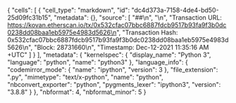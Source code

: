 {
 "cells": [
  {
   "cell_type": "markdown",
   "id": "dc4d373a-7158-4de4-bd50-25d09fc31b15",
   "metadata": {},
   "source": [
    "##\n",
    "\n",
    "Transaction URL: https://kovan.etherscan.io/tx/0x532cfac07bbc6887fdcb9517b93fa9f3b0dc0238dd08baa1eb5975e4983d5626\n",
    "Transaction Hash: 0x532cfac07bbc6887fdcb9517b93fa9f3b0dc0238dd08baa1eb5975e4983d5626\n",
    "Block: 28731660\n",
    "Timestamp: Dec-12-2021 11:35:16 AM +UTC"
   ]
  }
 ],
 "metadata": {
  "kernelspec": {
   "display_name": "Python 3",
   "language": "python",
   "name": "python3"
  },
  "language_info": {
   "codemirror_mode": {
    "name": "ipython",
    "version": 3
   },
   "file_extension": ".py",
   "mimetype": "text/x-python",
   "name": "python",
   "nbconvert_exporter": "python",
   "pygments_lexer": "ipython3",
   "version": "3.8.8"
  }
 },
 "nbformat": 4,
 "nbformat_minor": 5
}
